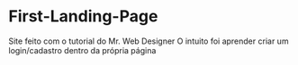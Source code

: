 # First-Landing-Page
Site feito com o  tutorial do Mr. Web Designer
O intuito foi aprender criar um login/cadastro dentro da própria página
